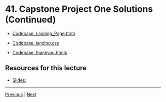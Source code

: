 # 41. Capstone Project One Solutions (Continued)

-   [Codebase: Landing_Page.html](../../codebase/python-django/Capstone_Project_One/Landing_Page.html)

-   [Codebase: landing.css](../../codebase/python-django/Capstone_Project_One/landing.css)

-   [Codebase: thankyou.htmls](../../codebase/python-django/Capstone_Project_One/thankyou.html)

##  Resources for this lecture


-   [Slides: ]()


---

[Previous](./40_Capstone-Project-One-Solutions.md) | [Next](./42_Bootstrap-Introduction.md)